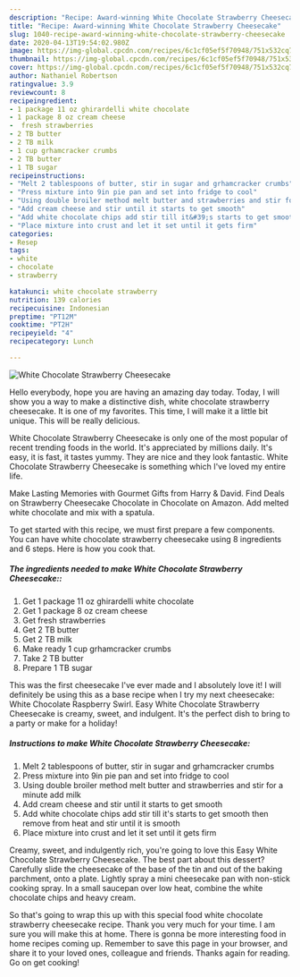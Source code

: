 ```yaml
---
description: "Recipe: Award-winning White Chocolate Strawberry Cheesecake"
title: "Recipe: Award-winning White Chocolate Strawberry Cheesecake"
slug: 1040-recipe-award-winning-white-chocolate-strawberry-cheesecake
date: 2020-04-13T19:54:02.980Z
image: https://img-global.cpcdn.com/recipes/6c1cf05ef5f70948/751x532cq70/white-chocolate-strawberry-cheesecake-recipe-main-photo.jpg
thumbnail: https://img-global.cpcdn.com/recipes/6c1cf05ef5f70948/751x532cq70/white-chocolate-strawberry-cheesecake-recipe-main-photo.jpg
cover: https://img-global.cpcdn.com/recipes/6c1cf05ef5f70948/751x532cq70/white-chocolate-strawberry-cheesecake-recipe-main-photo.jpg
author: Nathaniel Robertson
ratingvalue: 3.9
reviewcount: 8
recipeingredient:
- 1 package 11 oz ghirardelli white chocolate
- 1 package 8 oz cream cheese
-  fresh strawberries
- 2 TB butter
- 2 TB milk
- 1 cup grhamcracker crumbs
- 2 TB butter
- 1 TB sugar
recipeinstructions:
- "Melt 2 tablespoons of butter, stir in sugar and grhamcracker crumbs"
- "Press mixture into 9in pie pan and set into fridge to cool"
- "Using double broiler method melt butter and strawberries and stir for a minute add milk"
- "Add cream cheese and stir until it starts to get smooth"
- "Add white chocolate chips add stir till it&#39;s starts to get smooth then remove from heat and stir until it is smooth"
- "Place mixture into crust and let it set until it gets firm"
categories:
- Resep
tags:
- white
- chocolate
- strawberry

katakunci: white chocolate strawberry
nutrition: 139 calories
recipecuisine: Indonesian
preptime: "PT12M"
cooktime: "PT2H"
recipeyield: "4"
recipecategory: Lunch

---
```



![White Chocolate Strawberry Cheesecake](https://img-global.cpcdn.com/recipes/6c1cf05ef5f70948/751x532cq70/white-chocolate-strawberry-cheesecake-recipe-main-photo.jpg)

Hello everybody, hope you are having an amazing day today. Today, I will show you a way to make a distinctive dish, white chocolate strawberry cheesecake. It is one of my favorites. This time, I will make it a little bit unique. This will be really delicious.

White Chocolate Strawberry Cheesecake is only one of the most popular of recent trending foods in the world. It's appreciated by millions daily. It's easy, it is fast, it tastes yummy. They are nice and they look fantastic. White Chocolate Strawberry Cheesecake is something which I've loved my entire life.

Make Lasting Memories with Gourmet Gifts from Harry &amp; David. Find Deals on Strawberry Cheesecake Chocolate in Chocolate on Amazon. Add melted white chocolate and mix with a spatula.


To get started with this recipe, we must first prepare a few components. You can have white chocolate strawberry cheesecake using 8 ingredients and 6 steps. Here is how you cook that.

##### The ingredients needed to make White Chocolate Strawberry Cheesecake::

1. Get 1 package 11 oz ghirardelli white chocolate
1. Get 1 package 8 oz cream cheese
1. Get  fresh strawberries
1. Get 2 TB butter
1. Get 2 TB milk
1. Make ready 1 cup grhamcracker crumbs
1. Take 2 TB butter
1. Prepare 1 TB sugar


This was the first cheesecake I&#39;ve ever made and I absolutely love it! I will definitely be using this as a base recipe when I try my next cheesecake: White Chocolate Raspberry Swirl. Easy White Chocolate Strawberry Cheesecake is creamy, sweet, and indulgent. It&#39;s the perfect dish to bring to a party or make for a holiday! 

##### Instructions to make White Chocolate Strawberry Cheesecake:

1. Melt 2 tablespoons of butter, stir in sugar and grhamcracker crumbs
1. Press mixture into 9in pie pan and set into fridge to cool
1. Using double broiler method melt butter and strawberries and stir for a minute add milk
1. Add cream cheese and stir until it starts to get smooth
1. Add white chocolate chips add stir till it&#39;s starts to get smooth then remove from heat and stir until it is smooth
1. Place mixture into crust and let it set until it gets firm


Creamy, sweet, and indulgently rich, you&#39;re going to love this Easy White Chocolate Strawberry Cheesecake. The best part about this dessert? Carefully slide the cheesecake of the base of the tin and out of the baking parchment, onto a plate. Lightly spray a mini cheesecake pan with non-stick cooking spray. In a small saucepan over low heat, combine the white chocolate chips and heavy cream. 

So that's going to wrap this up with this special food white chocolate strawberry cheesecake recipe. Thank you very much for your time. I am sure you will make this at home. There is gonna be more interesting food in home recipes coming up. Remember to save this page in your browser, and share it to your loved ones, colleague and friends. Thanks again for reading. Go on get cooking!

